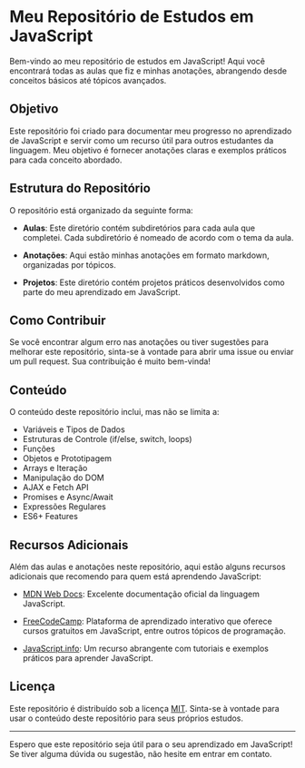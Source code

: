 # Meu Repositório de Estudos em JavaScript

Bem-vindo ao meu repositório de estudos em JavaScript! Aqui você encontrará todas as aulas que fiz e minhas anotações, abrangendo desde conceitos básicos até tópicos avançados.

## Objetivo

Este repositório foi criado para documentar meu progresso no aprendizado de JavaScript e servir como um recurso útil para outros estudantes da linguagem. Meu objetivo é fornecer anotações claras e exemplos práticos para cada conceito abordado.

## Estrutura do Repositório

O repositório está organizado da seguinte forma:

- **Aulas**: Este diretório contém subdiretórios para cada aula que completei. Cada subdiretório é nomeado de acordo com o tema da aula.
  
- **Anotações**: Aqui estão minhas anotações em formato markdown, organizadas por tópicos.

- **Projetos**: Este diretório contém projetos práticos desenvolvidos como parte do meu aprendizado em JavaScript.

## Como Contribuir

Se você encontrar algum erro nas anotações ou tiver sugestões para melhorar este repositório, sinta-se à vontade para abrir uma issue ou enviar um pull request. Sua contribuição é muito bem-vinda!

## Conteúdo

O conteúdo deste repositório inclui, mas não se limita a:

- Variáveis e Tipos de Dados
- Estruturas de Controle (if/else, switch, loops)
- Funções
- Objetos e Prototipagem
- Arrays e Iteração
- Manipulação do DOM
- AJAX e Fetch API
- Promises e Async/Await
- Expressões Regulares
- ES6+ Features

## Recursos Adicionais

Além das aulas e anotações neste repositório, aqui estão alguns recursos adicionais que recomendo para quem está aprendendo JavaScript:

- [MDN Web Docs](https://developer.mozilla.org/pt-BR/docs/Web/JavaScript): Excelente documentação oficial da linguagem JavaScript.

- [FreeCodeCamp](https://www.freecodecamp.org/): Plataforma de aprendizado interativo que oferece cursos gratuitos em JavaScript, entre outros tópicos de programação.

- [JavaScript.info](https://javascript.info/): Um recurso abrangente com tutoriais e exemplos práticos para aprender JavaScript.

## Licença

Este repositório é distribuído sob a licença [MIT](LICENSE). Sinta-se à vontade para usar o conteúdo deste repositório para seus próprios estudos.

---

Espero que este repositório seja útil para o seu aprendizado em JavaScript! Se tiver alguma dúvida ou sugestão, não hesite em entrar em contato.
